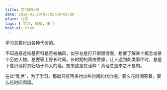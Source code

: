 ```yaml
---
title: 学习的代价
date: 2010-01-20T08:01:00+08:00
place: 北京
tags: [ 学习, 维基, 墙 ]
host-at: Oray
---
```

学习总要付出各种代价的。

不知道最近维基百科是否被抽风，似乎总是打开很慢很慢，想要了解某个概念或某个历史人物，总要等上好长时间。长时期的网络受虐，让人遇到此类事件时，总是下意识地将其归功于伟大的墙。想来这是在诠释：真理总是来之不易的。

在此“乱世”，为了学习，那就只好再多付出些时间的代价吧，要么花时间等着，要么花时间爬墙。

